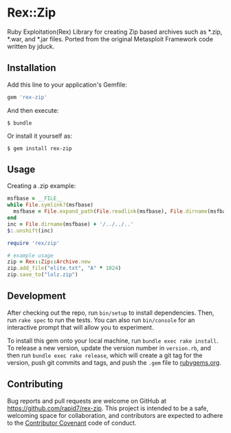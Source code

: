 # Rex::Zip

Ruby Exploitation(Rex) Library for creating Zip based archives such as *.zip, *.war, and *.jar files. Ported from the original
Metasploit Framework code written by jduck.

## Installation

Add this line to your application's Gemfile:

```ruby
gem 'rex-zip'
```

And then execute:

    $ bundle

Or install it yourself as:

    $ gem install rex-zip

## Usage

Creating a .zip example:

```ruby
msfbase = __FILE__
while File.symlink?(msfbase)
  msfbase = File.expand_path(File.readlink(msfbase), File.dirname(msfbase))
end
inc = File.dirname(msfbase) + '/../../..'
$:.unshift(inc)

require 'rex/zip'

# example usage
zip = Rex::Zip::Archive.new
zip.add_file("elite.txt", "A" * 1024)
zip.save_to("lolz.zip")
```


## Development

After checking out the repo, run `bin/setup` to install dependencies. Then, run `rake spec` to run the tests. You can also run `bin/console` for an interactive prompt that will allow you to experiment.

To install this gem onto your local machine, run `bundle exec rake install`. To release a new version, update the version number in `version.rb`, and then run `bundle exec rake release`, which will create a git tag for the version, push git commits and tags, and push the `.gem` file to [rubygems.org](https://rubygems.org).

## Contributing

Bug reports and pull requests are welcome on GitHub at https://github.com/rapid7/rex-zip. This project is intended to be a safe, welcoming space for collaboration, and contributors are expected to adhere to the [Contributor Covenant](http://contributor-covenant.org) code of conduct.

